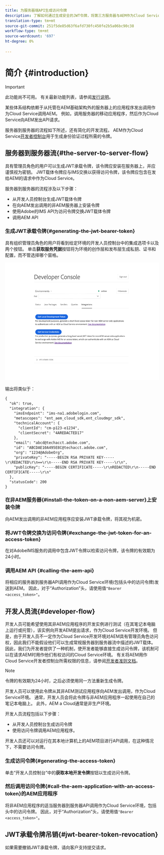 ```yaml
---
title: 为服务器端API生成访问令牌
description: 了解如何通过生成安全的JWT令牌，将第三方服务器与AEM作为Cloud Service进行通信
translation-type: tm+mt
source-git-commit: 251f5de85d63f6afd730fc450fe2b5a06bc90c38
workflow-type: tm+mt
source-wordcount: '697'
ht-degree: 0%

---
```



# 简介 {#introduction}

>[!IMPORTANT]
>
>此功能尚不可用。 有关最新功能列表，请参阅[发行说明](/help/release-notes/release-notes-cloud/release-notes-current.md)。

某些体系结构依赖于从托管在AEM基础架构外的服务器上的应用程序发出调用作为Cloud Service调用AEM。 例如，调用服务器的移动应用程序，然后作为Cloud Service向AEM发出API请求。

服务器到服务器的流程如下所述，还有简化的开发流程。 AEM作为Cloud Service[开发者控制台](development-guidelines.md#crxde-lite-and-developer-console)用于生成身份验证过程所需的令牌。

## 服务器到服务器流{#the-server-to-server-flow}

具有管理员角色的用户可以生成JWT承载令牌，该令牌应安装在服务器上，并应谨慎视为密钥。 JWT载体令牌应与IMS交换以获得访问令牌，该令牌应包含在发给AEM的请求中作为Cloud Service。

服务器到服务器的流程涉及以下步骤：

* 从开发人员控制台生成JWT载体令牌
* 在向AEM发出调用的非AEM服务器上安装令牌
* 使用Adobe的IMS API为访问令牌交换JWT载体令牌
* 调用AEM API

### 生成JWT承载令牌{#generating-the-jwt-bearer-token}

具有组织管理员角色的用户将看到给定环境的开发人员控制台中的集成选项卡以及两个按钮。 单击&#x200B;**获取服务凭据**&#x200B;按钮将为环境的创作层和发布层生成私钥、证书和配置，而不管选择哪个窗格。

![JWT Generation](assets/JWTtoken3.png)

输出将类似于：

```
{
  "ok": true,
  "integration": {
    "imsEndpoint": "ims-na1.adobelogin.com",
    "metascopes": "ent_aem_cloud_sdk,ent_cloudmgr_sdk",
    "technicalAccount": {
      "clientId": "cm-p123-e1234",
      "clientSecret": "4AREDACTED17"
    },
    "email": "abcd@techacct.adobe.com",
    "id": "ABCDAE10A495E8C@techacct.adobe.com",
    "org": "1234@AdobeOrg",
    "privateKey": "-----BEGIN RSA PRIVATE KEY-----\r\REDACTED\r\n==\r\n-----END RSA PRIVATE KEY-----\r\n",
    "publicKey": "-----BEGIN CERTIFICATE-----\r\nREDACTED\r\n-----END CERTIFICATE-----\r\n"
  },
  "statusCode": 200
}
```

### 在非AEM服务器{#install-the-token-on-a-non-aem-server}上安装令牌

向AEM发出调用的非AEM应用程序应安装JWT承载令牌，将其视为机密。

### 将JWT令牌交换为访问令牌{#exchange-the-jwt-token-for-an-access-token}

在对AdobeIMS服务的调用中包含JWT令牌以检索访问令牌，该令牌的有效期为24小时。

### 调用AEM API {#calling-the-aem-api}

将相应的服务器到服务器API调用作为Cloud Service环境(包括头中的访问令牌)发送到AEM。 因此，对于“Authorization”头，请使用值`"Bearer <access_token>"`。

<!-- ### Code Samples {#code-samples}

https://git.corp.adobe.com/boston/skyline-api-client-lib (internal note: URL will change to public git repo before we publish) contains client libraries written in node.js that will exchange the JSON outputted by the developer console for an access token. -->

## 开发人员流{#developer-flow}

开发人员可能希望使用其非AEM应用程序的开发实例进行测试（在其笔记本电脑上运行或托管），该实例向开发AEM提出请求，作为Cloud Service开发环境。 但是，由于开发人员不一定作为Cloud Service开发环境对AEM具有管理员角色访问权，因此我们不能假设他们可以生成常规服务器到服务器流中描述的JWT载体。 因此，我们为开发者提供了一种机制，使开发者能够直接生成访问令牌，该机制可以在请求AEM时用作他们有权访问的Cloud Service环境。 有关将AEM用作Cloud Service开发者控制台所需权限的信息，请参阅[开发者准则文档](/help/implementing/developing/introduction/development-guidelines.md)。

>[!NOTE]
>
>令牌的有效期为24小时，之后必须使用同一方法重新生成令牌。

开发人员可以使用此令牌从其非AEM测试应用程序向AEM发出调用，作为Cloud Service环境。 通常，开发人员会将此令牌与非AEM应用程序一起使用在自己的笔记本电脑上。 此外，AEM a Cloud通常是非生产环境。

开发人员流程包括以下步骤：

* 从开发人员控制台生成访问令牌
* 使用访问令牌调用AEM应用程序。

开发人员还可以对运行在其本地计算机上的AEM项目进行API调用，在这种情况下，不需要访问令牌。

### 生成访问令牌{#generating-the-access-token}

单击“开发人员控制台”中的&#x200B;**获取本地开发令牌**&#x200B;按钮以生成访问令牌。

### 然后调用访问令牌{#call-the-aem-application-with-an-access-token}的AEM应用程序

将非AEM应用程序的适当服务器到服务器API调用作为Cloud Service环境，包括头中的访问令牌。 因此，对于“Authorization”头，请使用值`"Bearer <access_token>"`。

## JWT承载令牌吊销{#jwt-bearer-token-revocation}

如果需要撤销JWT承载令牌，请向客户支持提交请求。